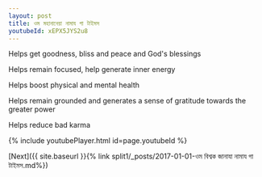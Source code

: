 ```yaml
---
layout: post
title: ওম মহানানেয়া নামায গা টাইমস
youtubeId: xEPX5JYS2u8
---
```

 
 
Helps get goodness, bliss and peace and God's blessings
 
Helps remain focused, help generate inner energy 
 
Helps boost physical and mental health 
 
Helps remain grounded and generates a sense of gratitude towards the greater power 
 
Helps reduce bad karma
 
 
 
 


{% include youtubePlayer.html id=page.youtubeId %}
 
[Next]({{ site.baseurl }}{% link  split1/_posts/2017-01-01-ওম বিশ্বক জানাযা নামায গা টাইমস.md%})
 
